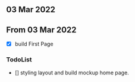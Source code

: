 ## 03 Mar 2022

## From 03 Mar 2022

- [x] build First Page

### TodoList

- [] styling layout and build mockup home page.
